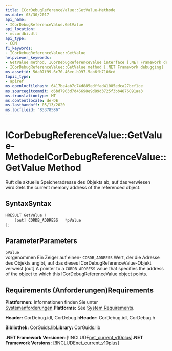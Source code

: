 ```yaml
---
title: ICorDebugReferenceValue::GetValue-Methode
ms.date: 03/30/2017
api_name:
- ICorDebugReferenceValue.GetValue
api_location:
- mscordbi.dll
api_type:
- COM
f1_keywords:
- ICorDebugReferenceValue::GetValue
helpviewer_keywords:
- GetValue method, ICorDebugReferenceValue interface [.NET Framework debugging]
- ICorDebugReferenceValue::GetValue method [.NET Framework debugging]
ms.assetid: 5da07f99-6c70-46ec-b997-5ab6fb7106cd
topic_type:
- apiref
ms.openlocfilehash: 6417be4ab7c74d885edffad41085edca27bcf1ce
ms.sourcegitcommit: d6bd7903d7d46698e9d89d3725f3bb4876891aa3
ms.translationtype: MT
ms.contentlocale: de-DE
ms.lasthandoff: 05/13/2020
ms.locfileid: "83378586"
---
```

# <a name="icordebugreferencevaluegetvalue-method"></a><span data-ttu-id="45177-102">ICorDebugReferenceValue::GetValue-Methode</span><span class="sxs-lookup"><span data-stu-id="45177-102">ICorDebugReferenceValue::GetValue Method</span></span>
<span data-ttu-id="45177-103">Ruft die aktuelle Speicheradresse des Objekts ab, auf das verwiesen wird.</span><span class="sxs-lookup"><span data-stu-id="45177-103">Gets the current memory address of the referenced object.</span></span>  
  
## <a name="syntax"></a><span data-ttu-id="45177-104">Syntax</span><span class="sxs-lookup"><span data-stu-id="45177-104">Syntax</span></span>  
  
```cpp  
HRESULT GetValue (  
    [out] CORDB_ADDRESS   *pValue  
);  
```  
  
## <a name="parameters"></a><span data-ttu-id="45177-105">Parameter</span><span class="sxs-lookup"><span data-stu-id="45177-105">Parameters</span></span>  
 `pValue`  
 <span data-ttu-id="45177-106">vorgenommen Ein Zeiger auf einen- `CORDB_ADDRESS` Wert, der die Adresse des Objekts angibt, auf das dieses ICorDebugReferenceValue-Objekt verweist.</span><span class="sxs-lookup"><span data-stu-id="45177-106">[out] A pointer to a `CORDB_ADDRESS` value that specifies the address of the object to which this ICorDebugReferenceValue object points.</span></span>  
  
## <a name="requirements"></a><span data-ttu-id="45177-107">Requirements (Anforderungen)</span><span class="sxs-lookup"><span data-stu-id="45177-107">Requirements</span></span>  
 <span data-ttu-id="45177-108">**Plattformen:** Informationen finden Sie unter [Systemanforderungen](../../get-started/system-requirements.md).</span><span class="sxs-lookup"><span data-stu-id="45177-108">**Platforms:** See [System Requirements](../../get-started/system-requirements.md).</span></span>  
  
 <span data-ttu-id="45177-109">**Header:** CorDebug.idl, CorDebug.h</span><span class="sxs-lookup"><span data-stu-id="45177-109">**Header:** CorDebug.idl, CorDebug.h</span></span>  
  
 <span data-ttu-id="45177-110">**Bibliothek:** CorGuids.lib</span><span class="sxs-lookup"><span data-stu-id="45177-110">**Library:** CorGuids.lib</span></span>  
  
 <span data-ttu-id="45177-111">**.NET Framework Versionen:**[!INCLUDE[net_current_v10plus](../../../../includes/net-current-v10plus-md.md)]</span><span class="sxs-lookup"><span data-stu-id="45177-111">**.NET Framework Versions:** [!INCLUDE[net_current_v10plus](../../../../includes/net-current-v10plus-md.md)]</span></span>
